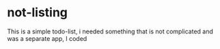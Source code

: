 # not-listing
This is a simple todo-list, i needed something that is not complicated and was a separate app, I coded 
